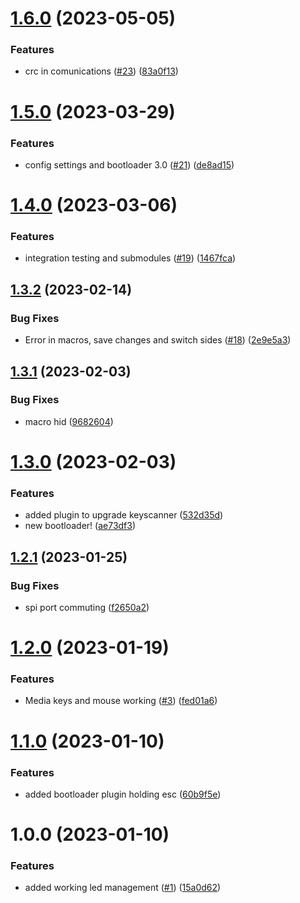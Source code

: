# [1.6.0](https://github.com/Dygmalab/NeuronWired/compare/pre_release_1.5.0...pre_release_1.6.0) (2023-05-05)


### Features

* crc in comunications ([#23](https://github.com/Dygmalab/NeuronWired/issues/23)) ([83a0f13](https://github.com/Dygmalab/NeuronWired/commit/83a0f13163559083ee84f42dea4ca0090924b50c))

# [1.5.0](https://github.com/Dygmalab/NeuronWired/compare/pre_release_1.4.0...pre_release_1.5.0) (2023-03-29)


### Features

* config settings and bootloader 3.0 ([#21](https://github.com/Dygmalab/NeuronWired/issues/21)) ([de8ad15](https://github.com/Dygmalab/NeuronWired/commit/de8ad155f4e6f3063b01a38dbbd35b7868b46eae))

# [1.4.0](https://github.com/Dygmalab/NeuronWired/compare/pre_release_1.3.2...pre_release_1.4.0) (2023-03-06)


### Features

* integration testing and submodules ([#19](https://github.com/Dygmalab/NeuronWired/issues/19)) ([1467fca](https://github.com/Dygmalab/NeuronWired/commit/1467fcaaa302c6505f9e2a47ee248c90635b732b))

## [1.3.2](https://github.com/Dygmalab/NeuronWired/compare/pre_release_1.3.1...pre_release_1.3.2) (2023-02-14)


### Bug Fixes

* Error in macros, save changes and switch sides ([#18](https://github.com/Dygmalab/NeuronWired/issues/18)) ([2e9e5a3](https://github.com/Dygmalab/NeuronWired/commit/2e9e5a36e55f05eb605b1c1e6eeb214d7c023f74))

## [1.3.1](https://github.com/Dygmalab/NeuronWired/compare/pre_release_1.3.0...pre_release_1.3.1) (2023-02-03)


### Bug Fixes

* macro hid ([9682604](https://github.com/Dygmalab/NeuronWired/commit/9682604702069fe960d687d618c305e8de4ebb63))

# [1.3.0](https://github.com/Dygmalab/NeuronWired/compare/pre_release_1.2.1...pre_release_1.3.0) (2023-02-03)


### Features

* added plugin to upgrade keyscanner ([532d35d](https://github.com/Dygmalab/NeuronWired/commit/532d35d539663f268cf6769a503b5dbf275c68fc))
* new bootloader! ([ae73df3](https://github.com/Dygmalab/NeuronWired/commit/ae73df3ecc42d4edb1495844c3e9dc794a60e4e7))

## [1.2.1](https://github.com/Dygmalab/NeuronWired/compare/pre_release_1.2.0...pre_release_1.2.1) (2023-01-25)


### Bug Fixes

* spi port commuting ([f2650a2](https://github.com/Dygmalab/NeuronWired/commit/f2650a24d6b338411310b07626e7b74cb877e361))

# [1.2.0](https://github.com/Dygmalab/NeuronWired/compare/pre_release_1.1.0...pre_release_1.2.0) (2023-01-19)


### Features

* Media keys and mouse working ([#3](https://github.com/Dygmalab/NeuronWired/issues/3)) ([fed01a6](https://github.com/Dygmalab/NeuronWired/commit/fed01a6587d5c2a836cfb0f75db66fcbb114af99))

# [1.1.0](https://github.com/Dygmalab/NeuronWired/compare/pre_release_1.0.0...pre_release_1.1.0) (2023-01-10)


### Features

* added bootloader plugin holding esc ([60b9f5e](https://github.com/Dygmalab/NeuronWired/commit/60b9f5e3fa3b31bd2dd8df08855540d01feb2273))

# 1.0.0 (2023-01-10)


### Features

* added working led management ([#1](https://github.com/Dygmalab/NeuronWired/issues/1)) ([15a0d62](https://github.com/Dygmalab/NeuronWired/commit/15a0d622bebc741afaea294bf53bef6d0372902c))
